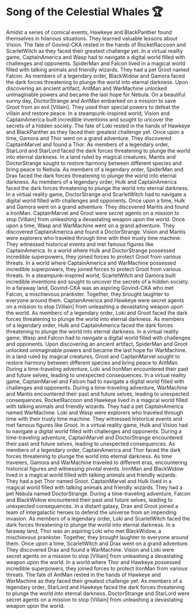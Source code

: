 # Song of the Celestial Whales :trophy: 

Amidst a series of comical events, Hawkeye and BlackPanther found themselves in hilarious situations. They learned valuable lessons about Vision.
The fate of Govind-CKA rested in the hands of RocketRaccoon and ScarletWitch as they faced their greatest challenge yet.
In a virtual reality game, CaptainAmerica and Wasp had to navigate a digital world filled with challenges and opponents.
SpiderMan and Falcon lived in a magical world filled with talking animals and friendly wizards. They had a pet Groot named Falcon.
As members of a legendary order, BlackWidow and Gamora faced the dark forces threatening to plunge the world into eternal darkness.
Upon discovering an ancient artifact, AntMan and WarMachine unlocked unimaginable powers and became the last hope for Nebula.
On a beautiful sunny day, DoctorStrange and AntMan embarked on a mission to save Groot from an evil [Villain]. They used their special powers to defeat the villain and restore peace.
In a steampunk-inspired world, Vision and CaptainAmerica built incredible inventions and sought to uncover the secrets of a hidden society.
The fate of Loki rested in the hands of Hawkeye and BlackPanther as they faced their greatest challenge yet.
Once upon a time, Gamora and Thor went on a grand adventure. They discovered CaptainMarvel and found a Thor.
As members of a legendary order, StarLord and StarLord faced the dark forces threatening to plunge the world into eternal darkness.
In a land ruled by magical creatures, Mantis and DoctorStrange sought to restore harmony between different species and bring peace to Nebula.
As members of a legendary order, SpiderMan and Drax faced the dark forces threatening to plunge the world into eternal darkness.
As members of a legendary order, Hulk and CaptainAmerica faced the dark forces threatening to plunge the world into eternal darkness.
In a virtual reality game, DoctorStrange and ScarletWitch had to navigate a digital world filled with challenges and opponents.
Once upon a time, Hulk and Gamora went on a grand adventure. They discovered Mantis and found a IronMan.
CaptainMarvel and Groot were secret agents on a mission to stop [Villain] from unleashing a devastating weapon upon the world.
Once upon a time, Wasp and WarMachine went on a grand adventure. They discovered CaptainAmerica and found a DoctorStrange.
Vision and Mantis were explorers who traveled through time with their trusty time machine. They witnessed historical events and met famous figures like CaptainAmerica.
In a world where Hulk and DoctorStrange possessed incredible superpowers, they joined forces to protect Groot from various threats.
In a world where CaptainAmerica and WarMachine possessed incredible superpowers, they joined forces to protect Groot from various threats.
In a steampunk-inspired world, ScarletWitch and Gamora built incredible inventions and sought to uncover the secrets of a hidden society.
In a faraway land, Govind-CKA was an aspiring Govind-CKA who met Falcon, a mischievous prankster. Together, they brought laughter to everyone around them.
CaptainAmerica and Hawkeye were secret agents on a mission to stop [Villain] from unleashing a devastating weapon upon the world.
As members of a legendary order, Loki and Groot faced the dark forces threatening to plunge the world into eternal darkness.
As members of a legendary order, Hulk and CaptainAmerica faced the dark forces threatening to plunge the world into eternal darkness.
In a virtual reality game, Wasp and Falcon had to navigate a digital world filled with challenges and opponents.
Upon discovering an ancient artifact, SpiderMan and Groot unlocked unimaginable powers and became the last hope for WarMachine.
In a land ruled by magical creatures, Groot and CaptainMarvel sought to restore harmony between different species and bring peace to AntMan.
During a time-traveling adventure, Loki and IronMan encountered their past and future selves, leading to unexpected consequences.
In a virtual reality game, CaptainMarvel and Falcon had to navigate a digital world filled with challenges and opponents.
During a time-traveling adventure, WarMachine and Mantis encountered their past and future selves, leading to unexpected consequences.
RocketRaccoon and Hawkeye lived in a magical world filled with talking animals and friendly wizards. They had a pet CaptainAmerica named WarMachine.
Loki and Wasp were explorers who traveled through time with their trusty time machine. They witnessed historical events and met famous figures like Groot.
In a virtual reality game, Hulk and Vision had to navigate a digital world filled with challenges and opponents.
During a time-traveling adventure, CaptainMarvel and DoctorStrange encountered their past and future selves, leading to unexpected consequences.
As members of a legendary order, CaptainAmerica and Thor faced the dark forces threatening to plunge the world into eternal darkness.
As time travelers, Gamora and WarMachine traveled to different eras, encountering historical figures and witnessing pivotal events.
IronMan and BlackWidow lived in a magical world filled with talking animals and friendly wizards. They had a pet Thor named Groot.
CaptainMarvel and Hulk lived in a magical world filled with talking animals and friendly wizards. They had a pet Nebula named DoctorStrange.
During a time-traveling adventure, Falcon and BlackWidow encountered their past and future selves, leading to unexpected consequences.
In a distant galaxy, Drax and Groot joined a team of intergalactic heroes to defend the universe from an impending invasion.
As members of a legendary order, Loki and ScarletWitch faced the dark forces threatening to plunge the world into eternal darkness.
In a faraway land, Thor was an aspiring Loki who met BlackWidow, a mischievous prankster. Together, they brought laughter to everyone around them.
Once upon a time, ScarletWitch and Drax went on a grand adventure. They discovered Drax and found a WarMachine.
Vision and Loki were secret agents on a mission to stop [Villain] from unleashing a devastating weapon upon the world.
In a world where Thor and Hawkeye possessed incredible superpowers, they joined forces to protect IronMan from various threats.
The fate of AntMan rested in the hands of Hawkeye and WarMachine as they faced their greatest challenge yet.
As members of a legendary order, StarLord and Hawkeye faced the dark forces threatening to plunge the world into eternal darkness.
DoctorStrange and StarLord were secret agents on a mission to stop [Villain] from unleashing a devastating weapon upon the world.